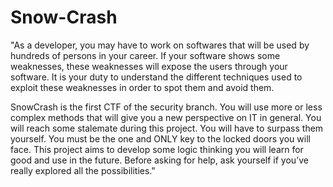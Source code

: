 # Snow-Crash

"As a developer, you may have to work on softwares that will be used by hundreds of persons in your career.
If your software shows some weaknesses, these weaknesses will expose the users through your software.
It is your duty to understand the different techniques used to exploit these weaknesses in order to spot them and avoid them.

SnowCrash is the first CTF of the security branch.
You will use more or less complex methods that will give you a new perspective on IT in general.
You will reach some stalemate during this project. You will have to surpass them yourself.
You must be the one and ONLY key to the locked doors you will face.
This project aims to develop some logic thinking you will learn for good and use in the future.
Before asking for help, ask yourself if you’ve really explored all the possibilities."
